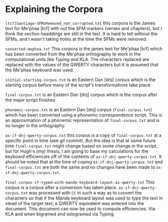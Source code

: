# Explaining the Corpora

`[tcf]Santiago-SFMsRemoved_not_corrupted.txt` this corpora is the James text for Me'phaa [tcf] with out the SFM markers (verses and chapters), but I think the section headdings are still in the text. It is hard to tell without the SFMs, and I wasn't taking notes at the time the SFMs were removed.

`converted-mephaa.txt` This corpora is the james text for Me'phaa [tcf] which has been converted from the Me'phaa orthography to work in the computational units like Typing and KLA. The characters replaced are replaced with the values of the QWERTY characters but it is assumed that the Me'phaa keyboard was used.

`initial-starting-corpus.txt` is an Eastern Dan [dnj] corpus which is the starting corpus before many of the script's transformations take place.

`final-corpus.txt` is an Eastern Dan [dnj] corpus which is the corpus after the major script finishes.

`phonemic-corpus.txt` is an Eastern Dan [dnj] corpus (`final-corpus.txt`) which has been converted using a phonemic correspondence script. This is an approximation of a phonemic representation of `final-corpus.txt` and is no longer in the orthography.

`as-if-dnj-qwerty-corpus.txt` this corpus is a copy of `final-corpus.txt` at a specific point in time (see git commit). But the idea is that at some future time `final-corpus.txt` might change based on some change in the script, but for Hugh's (my) thesis, I am going to base my calculations for the keyboard efficiencies off of  the contents of `as-if-dnj-qwerty-corpus.txt`. It should be noted that at the time of coping `as-if-dnj-qwerty-corpus.txt` and `final-corpus.txt` are both the same and no changes have been made to `as-if-dnj-qwerty-corpus.txt`.

`final-corpus-if-typed-with-mande-keyboard-layout-as-qwerty.txt` This corpus is a corpus after a conversion has taken place. `as-if-dnj-qwerty-corpus.txt` was processed with `CC` in such a way as to convert the characters so that if the Mande keyboard layout was used to type the text in stead of the target text, a QWERTY equivalent was entered into the document. This document can now be used to compute efficiencies. Via KLA and when bigramed and sologramed via Typing.
